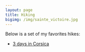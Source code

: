 ```yaml
---
layout: page
title: Hiking
bigimg: /img/sainte_victoire.jpg
---
```


Below is a set of my favorites hikes:
- [3 days in Corsica](https://www.jscholler.com/pages/corsica2019.md)
